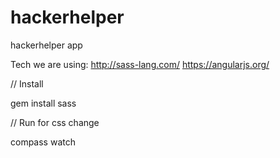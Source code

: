 # hackerhelper
hackerhelper app

Tech we are using:
http://sass-lang.com/
https://angularjs.org/

// Install

gem install sass

// Run for css change

compass watch

